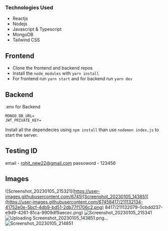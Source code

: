 ### Technologies Used

- Reactjs
- Nodejs
- Javascript & Typescript 
- MongoDB 
- Tailwind CSS


## Frontend
- Clone the frontend and backend repos
- Install the `node_modules` with `yarn install`
- For frontend run `yarn start` and for backend run `yarn dev`


## Backend
.env for Backend

```
MONGO_DB_URL=
JWT_PRIVATE_KEY=
```

Install all the dependecies using `npm install` than use `nodemon index.js` to start the server. 

## Testing ID 

email - rohit_new22@gmail.com 
passoword - 123456

## Images
![Screenshot_20230105_215321](https://user-images.githubusercontent.com/6745![Screenshot_20230105_143851](https://user-images.githubusercontent.com/67458417/211132134-41752e0e-5bcf-4db9-bd51-2db77f1706c2.png)
8417/211132079-0cbdd237-e9d9-4261-81ca-9909df9aecec.png)
![Screenshot_20230105_215341](https://user-images.githubusercontent.com/67458417/211132104-162e80a7-0a43-40e3-8703-25dda2c9e120.png)
![Uploading Screenshot_20230105_143851.png…]()
![Screenshot_20230105_214851](https://user-images.githubusercontent.com/67458417/211132145-393dbda9-2584-412e-b5bd-f450b2322b76.png)









